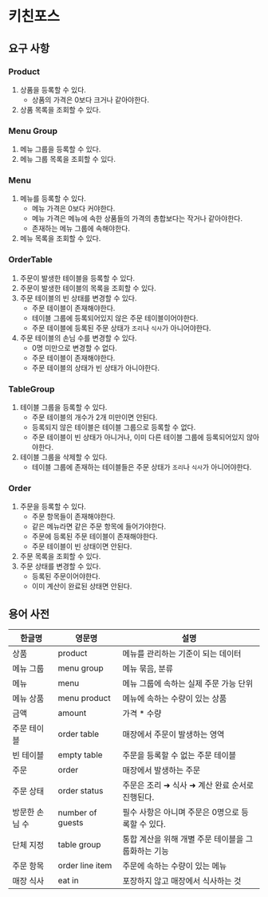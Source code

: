 # 키친포스

## 요구 사항

### Product
1. 상품을 등록할 수 있다.
   - 상품의 가격은 0보다 크거나 같아야한다.
2. 상품 목록을 조회할 수 있다.


### Menu Group
1. 메뉴 그룹을 등록할 수 있다.
2. 메뉴 그룹 목록을 조회할 수 있다.


### Menu
1. 메뉴를 등록할 수 있다.
   - 메뉴 가격은 0보다 커야한다.
   - 메뉴 가격은 메뉴에 속한 상품들의 가격의 총합보다는 작거나 같아야한다.
   - 존재하는 메뉴 그룹에 속해야한다.
2. 메뉴 목록을 조회할 수 있다.

### OrderTable
1. 주문이 발생한 테이블을 등록할 수 있다.
2. 주문이 발생한 테이블의 목록을 조회할 수 있다.
3. 주문 테이블의 빈 상태를 변경할 수 있다.
   - 주문 테이블이 존재해야한다.
   - 테이블 그룹에 등록되어있지 않은 주문 테이블이어야한다.
   - 주문 테이블에 등록된 주문 상태가 `조리`나 `식사`가 아니어야한다.
4. 주문 테이블의 손님 수를 변경할 수 있다.
   - 0명 미만으로 변경할 수 없다.
   - 주문 테이블이 존재해야한다.
   - 주문 테이블의 상태가 빈 상태가 아니야한다.

### TableGroup
1. 테이블 그룹을 등록할 수 있다.
   - 주문 테이블의 개수가 2개 미만이면 안된다.
   - 등록되지 않은 테이블은 테이블 그룹으로 등록할 수 없다.
   - 주문 테이블이 빈 상태가 아니거나, 이미 다른 테이블 그룹에 등록되어있지 않아야한다.
2. 테이블 그룹을 삭제할 수 있다.
   - 테이블 그룹에 존재하는 테이블들은 주문 상태가 `조리`나 `식사`가 아니어야한다.

### Order
1. 주문을 등록할 수 있다.
   - 주문 항목들이 존재해야한다.
   - 같은 메뉴라면 같은 주문 항목에 들어가야한다.
   - 주문에 등록된 주문 테이블이 존재해야한다.
   - 주문 테이블이 빈 상태이면 안된다.
2. 주문 목록을 조회할 수 있다.
3. 주문 상태를 변경할 수 있다.
   - 등록된 주문이어야한다.
   - 이미 계산이 완료된 상태면 안된다.


## 용어 사전

| 한글명 | 영문명 | 설명 |
| --- | --- | --- |
| 상품 | product | 메뉴를 관리하는 기준이 되는 데이터 |
| 메뉴 그룹 | menu group | 메뉴 묶음, 분류 |
| 메뉴 | menu | 메뉴 그룹에 속하는 실제 주문 가능 단위 |
| 메뉴 상품 | menu product | 메뉴에 속하는 수량이 있는 상품 |
| 금액 | amount | 가격 * 수량 |
| 주문 테이블 | order table | 매장에서 주문이 발생하는 영역 |
| 빈 테이블 | empty table | 주문을 등록할 수 없는 주문 테이블 |
| 주문 | order | 매장에서 발생하는 주문 |
| 주문 상태 | order status | 주문은 조리 ➜ 식사 ➜ 계산 완료 순서로 진행된다. |
| 방문한 손님 수 | number of guests | 필수 사항은 아니며 주문은 0명으로 등록할 수 있다. |
| 단체 지정 | table group | 통합 계산을 위해 개별 주문 테이블을 그룹화하는 기능 |
| 주문 항목 | order line item | 주문에 속하는 수량이 있는 메뉴 |
| 매장 식사 | eat in | 포장하지 않고 매장에서 식사하는 것 |
